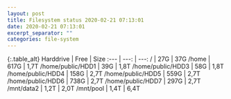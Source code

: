 ```yaml
---
layout: post
title: Filesystem status 2020-02-21 07:13:01
date: 2020-02-21 07:13:01
excerpt_separator: ""
categories: file-system
---
```

{:.table_alt}
Harddrive | Free | Size
:--- | ---: | ---:
/ | 27G | 37G
/home | 617G | 1,7T
/home/public/HDD1 | 39G | 1,8T
/home/public/HDD3 | 58G | 1,8T
/home/public/HDD4 | 158G | 2,7T
/home/public/HDD5 | 559G | 2,7T
/home/public/HDD6 | 738G | 2,7T
/home/public/HDD7 | 297G | 2,7T
/mnt/data2 | 1,2T | 2,0T
/mnt/pool | 1,4T | 6,4T
